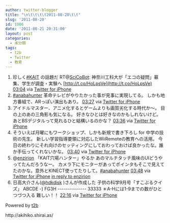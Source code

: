 ```yaml
---
author: twitter-blogger
title: "\n\t\t\t\t2011-08-20\t\t"
slug: '2011-08-20'
id: 1006
date: '2011-08-21 20:31:00'
layout: post
categories:
  - 未分類
tags:
  - t2b
  - Twitter
  - 教育
---
```


<div xmlns:georss="http://www.georss.org/georss">

1.  <span><span>珍しく[#KAIT](http://twitter.com/search?q=%23KAIT "#KAIT") の話題だ RT@[SciCoBot](http://twitter.com/SciCoBot "SciCoBot"): 神奈川工科大が「エコの疑問」募集、学生が調査・実験へ [http://t.co/HoLpsVe](http://t.co/HoLpsVe)</span> <span>[<span>03:04</span>](http://twitter.com/o_ob/status/104916656890974208) <span>via [Twitter for iPhone](http://twitter.com/#!/download/iphone)</span></span></span>
2.  <span><span>[#anabahunter](http://twitter.com/search?q=%23anabahunter "#anabahunter") 革命テレビがやりたかった事が見事に実現してる。 しかも地方番組で、ARっぽい演出もあり。</span> <span>[<span>03:27</span>](http://twitter.com/o_ob/status/104922459769286656) <span>via [Twitter for iPhone](http://twitter.com/#!/download/iphone)</span></span></span>
3.  <span><span>アイドルマスター、アニメ化するとゲームよりも画質劣化する時代か～。 目の上のあの三角影も気になる。 好きなひとは好きなのかもしれないけど。 あとBSデジタルって見れるひと結構いるのかな？</span> <span>[<span>03:36</span>](http://twitter.com/o_ob/status/104924694926462976) <span>via [Twitter for iPhone](http://twitter.com/#!/download/iphone)</span></span></span>
4.  <span><span>そういえば月曜にもワークショップ、しかも新規で書き下ろし for 中学の技術の先生。 新しい学習指導要領に対応したWiiRemoteの教育への活用。 今日の終わりにそれ向けのセッティングにしておわっておけば良かったな。誰か手伝ってくれないかな。</span> <span>[<span>03:40</span>](http://twitter.com/o_ob/status/104925843779887104) <span>via [Twitter for iPhone](http://twitter.com/#!/download/iphone)</span></span></span>
5.  <span><span>@[enzirion](http://twitter.com/enzirion "enzirion") 「KAIT穴場ハンター」やるか あのマルチタッチ風味のUIどうやってたんだろうなー。 カメラ下にモニターがあってポインタもそこで見えてたのかな。意外とKINECT使ってたりして。[#anabahunter](http://twitter.com/search?q=%23anabahunter "#anabahunter")</span> <span>[<span>03:48</span>](http://twitter.com/o_ob/status/104927904533721088) <span>via [Twitter for iPhone](http://twitter.com/#!/download/iphone)</span> [in reply to enzirion](http://twitter.com/enzirion/status/104922976520110080)</span></span>
6.  <span><span>日高大介さん(@[hdkdisk](http://twitter.com/hdkdisk "hdkdisk") )さんが作成した 子供の科学9月号「すこぶるクイズ」 ABCDE -) FG3H -------------- 33333 ＊A-Hには1-9までの数がひとつづつ入る 難しい！！</span> <span>[<span>22:16</span>](http://twitter.com/o_ob/status/105206649228247040) <span>via [Twitter for iPhone](http://twitter.com/#!/download/iphone)</span></span></span>

</div>

Powered by [t2b](http://t2b.utilz.jp/)

<div>http://akihiko.shirai.as/</div>